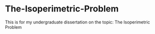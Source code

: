 # The-Isoperimetric-Problem
This is for my undergraduate dissertation on the topic: The Isoperimetric Problem
